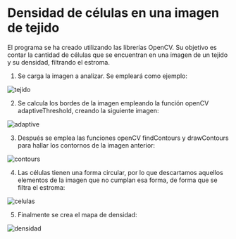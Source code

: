 # Densidad de células en una imagen de tejido
El programa se ha creado utilizando las librerías OpenCV. Su objetivo es contar la cantidad de células que se encuentran en una imagen de un tejido y su densidad, filtrando el estroma.

1. Se carga la imagen a analizar. Se empleará como ejemplo:

![tejido](https://user-images.githubusercontent.com/44776831/48086791-fcdb3500-e1fd-11e8-8898-0f19b7f9b447.png)

2. Se calcula los bordes de la imagen empleando la función openCV adaptiveThreshold, creando la siguiente imagen:

![adaptive](https://user-images.githubusercontent.com/44776831/48086933-4fb4ec80-e1fe-11e8-979a-669cbe616a76.jpg)

3. Después se emplea las funciones openCV findContours y drawContours para hallar los contornos de la imagen anterior:

![contours](https://user-images.githubusercontent.com/44776831/48087114-bb975500-e1fe-11e8-8716-5560e7da3b7c.jpg)

4. Las células tienen una forma circular, por lo que descartamos aquellos elementos de la imagen que no cumplan esa forma, de forma que se filtra el estroma:

![celulas](https://user-images.githubusercontent.com/44776831/48087198-fd280000-e1fe-11e8-9672-a3df44fece27.jpg)

5. Finalmente se crea el mapa de densidad:

![densidad](https://user-images.githubusercontent.com/44776831/48087286-319bbc00-e1ff-11e8-8deb-054fa5dc0072.png)
